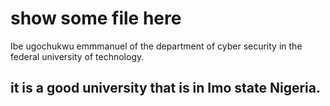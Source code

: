 # show some file here 

Ibe ugochukwu emmmanuel of the department of cyber security in the federal university of technology.

## it is a good university that is in Imo state Nigeria. 
